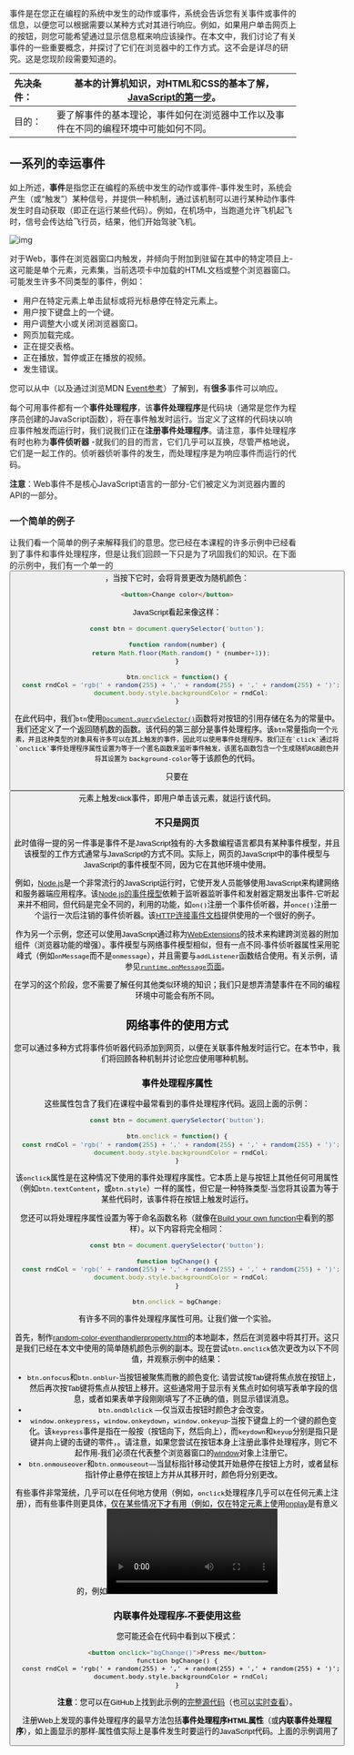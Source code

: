 事件是在您正在编程的系统中发生的动作或事件，系统会告诉您有关事件或事件的信息，以便您可以根据需要以某种方式对其进行响应。例如，如果用户单击网页上的按钮，则您可能希望通过显示信息框来响应该操作。在本文中，我们讨论了有关事件的一些重要概念，并探讨了它们在浏览器中的工作方式。这不会是详尽的研究。这是您现阶段需要知道的。

| 先决条件： | 基本的计算机知识，对HTML和CSS的基本了解，[JavaScript的第一步](https://developer.mozilla.org/en-US/docs/Learn/JavaScript/First_steps)。 |
| :--------- | ------------------------------------------------------------ |
| 目的：     | 要了解事件的基本理论，事件如何在浏览器中工作以及事件在不同的编程环境中可能如何不同。 |

## 一系列的幸运事件

如上所述，**事件**是指您正在编程的系统中发生的动作或事件-事件发生时，系统会产生（或“触发”）某种信号，并提供一种机制，通过该机制可以进行某种动作事件发生时自动获取（即正在运行某些代码）。例如，在机场中，当跑道允许飞机起飞时，信号会传达给飞行员，结果，他们开始驾驶飞机。

![img](https://mdn.mozillademos.org/files/14077/MDN-mozilla-events-runway.png)

对于Web，事件在浏览器窗口内触发，并倾向于附加到驻留在其中的特定项目上-这可能是单个元素，元素集，当前选项卡中加载的HTML文档或整个浏览器窗口。可能发生许多不同类型的事件，例如：

- 用户在特定元素上单击鼠标或将光标悬停在特定元素上。
- 用户按下键盘上的一个键。
- 用户调整大小或关闭浏览器窗口。
- 网页加载完成。
- 正在提交表格。
- 正在播放，暂停或正在播放的视频。
- 发生错误。

您可以从中（以及通过浏览MDN [Event参考](https://developer.mozilla.org/en-US/docs/Web/Events)）了解到，有**很多**事件可以响应。

每个可用事件都有一个**事件处理程序**，该**事件处理程序**是代码块（通常是您作为程序员创建的JavaScript函数），将在事件触发时运行。当定义了这样的代码块以响应事件触发而运行时，我们说我们正在**注册事件处理程序**。请注意，事件处理程序有时也称为**事件侦听器** -就我们的目的而言，它们几乎可以互换，尽管严格地说，它们是一起工作的。侦听器侦听事件的发生，而处理程序是为响应事件而运行的代码。

**注意**：Web事件不是核心JavaScript语言的一部分-它们被定义为浏览器内置的API的一部分。

### 一个简单的例子



让我们看一个简单的例子来解释我们的意思。您已经在本课程的许多示例中已经看到了事件和事件处理程序，但是让我们回顾一下只是为了巩固我们的知识。在下面的示例中，我们有一个单一的<button>，当按下它时，会将背景更改为随机颜色：

```html
<button>Change color</button>
```

JavaScript看起来像这样：

```js
const btn = document.querySelector('button');

function random(number) {
  return Math.floor(Math.random() * (number+1));
}

btn.onclick = function() {
  const rndCol = 'rgb(' + random(255) + ',' + random(255) + ',' + random(255) + ')';
  document.body.style.backgroundColor = rndCol;
}
```

在此代码中，我们`btn`使用[`Document.querySelector()`](https://developer.mozilla.org/en-US/docs/Web/API/Document/querySelector)函数将对按钮的引用存储在名为的常量中。我们还定义了一个返回随机数的函数。该代码的第三部分是事件处理程序。该`btn`常量指向一个``元素，并且这种类型的对象具有许多可以在其上触发的事件，因此可以使用事件处理程序。我们正在`click`通过将`onclick`事件处理程序属性设置为等于一个匿名函数来监听事件触发，该匿名函数包含一个生成随机RGB颜色并将其设置为`` `background-color`等于该颜色的代码。

只要在<button>元素上触发click事件，即用户单击该元素，就运行该代码。

### 不只是网页



此时值得一提的另一件事是事件不是JavaScript独有的-大多数编程语言都具有某种事件模型，并且该模型的工作方式通常与JavaScript的方式不同。实际上，网页的JavaScript中的事件模型与JavaScript的事件模型不同，因为它在其他环境中使用。

例如，[Node.js](https://developer.mozilla.org/en-US/docs/Learn/Server-side/Express_Nodejs)是一个非常流行的JavaScript运行时，它使开发人员能够使用JavaScript来构建网络和服务器端应用程序。该[Node.js的事件模型](https://nodejs.org/docs/latest-v12.x/api/events.html)依赖于监听器监听事件和发射器定期发出事件-它听起来并不相同，但代码是完全不同的，利用的功能，如`on()`注册一个事件侦听器，并`once()`注册一个运行一次后注销的事件侦听器。该[HTTP连接事件文档](https://nodejs.org/docs/latest-v12.x/api/http.html#http_event_connect)提供使用的一个很好的例子。

作为另一个示例，您还可以使用JavaScript通过称为[WebExtensions](https://developer.mozilla.org/en-US/docs/Mozilla/Add-ons/WebExtensions)的技术来构建跨浏览器的附加组件（浏览器功能的增强）。事件模型与网络事件模型相似，但有一点不同-事件侦听器属性采用驼峰式（例如`onMessage`而不是`onmessage`），并且需要与`addListener`函数结合使用。有关示例，请参见[`runtime.onMessage`页面](https://developer.mozilla.org/en-US/Add-ons/WebExtensions/API/runtime/onMessage#Examples)。

在学习的这个阶段，您不需要了解任何其他类似环境的知识；我们只是想弄清楚事件在不同的编程环境中可能会有所不同。

## 网络事件的使用方式

您可以通过多种方式将事件侦听器代码添加到网页，以便在关联事件触发时运行它。在本节中，我们将回顾各种机制并讨论您应使用哪种机制。

### 事件处理程序属性



这些属性包含了我们在课程中最常看到的事件处理程序代码。返回上面的示例：

```js
const btn = document.querySelector('button');

btn.onclick = function() {
  const rndCol = 'rgb(' + random(255) + ',' + random(255) + ',' + random(255) + ')';
  document.body.style.backgroundColor = rndCol;
}
```

该`onclick`属性是在这种情况下使用的事件处理程序属性。它本质上是与按钮上其他任何可用属性（例如`btn.textContent`，或`btn.style`）一样的属性，但它是一种特殊类型-当您将其设置为等于某些代码时，该事件将在按钮上触发时运行。

您还可以将处理程序属性设置为等于命名函数名称（就像在[Build your own function中](https://developer.mozilla.org/en-US/docs/Learn/JavaScript/Building_blocks/Build_your_own_function)看到的那样）。以下内容将完全相同：

```js
const btn = document.querySelector('button');

function bgChange() {
  const rndCol = 'rgb(' + random(255) + ',' + random(255) + ',' + random(255) + ')';
  document.body.style.backgroundColor = rndCol;
}

btn.onclick = bgChange;
```

有许多不同的事件处理程序属性可用。让我们做一个实验。

首先，制作[random-color-eventhandlerproperty.html](https://github.com/mdn/learning-area/blob/master/javascript/building-blocks/events/random-color-eventhandlerproperty.html)的本地副本，然后在浏览器中将其打开。这只是我们已经在本文中使用的简单随机颜色示例的副本。现在尝试`btn.onclick`依次更改为以下不同值，并观察示例中的结果：

- `btn.onfocus`和`btn.onblur`-当按钮被聚焦而散的颜色变化; 请尝试按Tab键将焦点放在按钮上，然后再次按Tab键将焦点从按钮上移开。这些通常用于显示有关焦点时如何填写表单字段的信息，或者如果表单字段刚刚填写了不正确的值，则显示错误消息。
- `btn.ondblclick` —仅当双击按钮时颜色才会改变。
- `window.onkeypress`，`window.onkeydown`，`window.onkeyup`-当按下键盘上的一个键的颜色变化。该`keypress`事件是指在一般按（按钮向下，然后向上），而`keydown`和`keyup`分别是指只是键并向上键的击键的零件，。请注意，如果您尝试在按钮本身上注册此事件处理程序，则它不起作用-我们必须在代表整个浏览器窗口的[window](https://developer.mozilla.org/en-US/docs/Web/API/Window)对象上注册它。
- `btn.onmouseover`和`btn.onmouseout`—当鼠标指针移动使其开始悬停在按钮上方时，或者鼠标指针停止悬停在按钮上方并从其移开时，颜色将分别更改。

有些事件非常笼统，几乎可以在任何地方使用（例如，`onclick`处理程序几乎可以在任何元素上注册），而有些事件则更具体，仅在某些情况下才有用（例如，仅在特定元素上使用[onplay](https://developer.mozilla.org/en-US/docs/Web/API/GlobalEventHandlers/GlobalEventHandlers.onplay)是有意义的，例如<video>）。

### 内联事件处理程序-不要使用这些



您可能还会在代码中看到以下模式：

```html
<button onclick="bgChange()">Press me</button>
function bgChange() {
  const rndCol = 'rgb(' + random(255) + ',' + random(255) + ',' + random(255) + ')';
  document.body.style.backgroundColor = rndCol;
}
```

**注意**：您可以在GitHub上找到此示例的[完整源代码](https://github.com/mdn/learning-area/blob/master/javascript/building-blocks/events/random-color-eventhandlerattributes.html)（也[可以实时查看](http://mdn.github.io/learning-area/javascript/building-blocks/events/random-color-eventhandlerattributes.html)）。

注册Web上发现的事件处理程序的最早方法包括**事件处理程序HTML属性**（或**内联事件处理程序**），如上面显示的那样-属性值实际上是事件发生时要运行的JavaScript代码。上面的示例调用了<script>在同一页面上的元素内定义的函数，但是您也可以将JavaScript直接插入属性内，例如：

```html
<button onclick="alert('Hello, this is my old-fashioned event handler!');">Press me</button>
```

您可以找到许多事件处理程序属性的HTML属性等效项。但是，您不应该使用这些-它们被认为是不好的做法。如果您只是在快速地做某事，使用事件处理程序属性似乎很容易，但是它们很快变得难以管理且效率低下。

首先，将HTML和JavaScript混合起来并不是一个好主意，因为它很难解析-将JavaScript全部放在一个位置比较好；如果在单独的文件中，则可以将其应用于多个HTML文档。

即使在单个文件中，内联事件处理程序也不是一个好主意。一个按钮可以，但是如果有100个按钮怎么办？您必须在文件中添加100个属性；它将很快变成维护噩梦。使用JavaScript，您可以轻松地向页面上的所有按钮添加事件处理程序函数，无论有多少按钮，方法如下：

```js
const buttons = document.querySelectorAll('button');

for (let i = 0; i < buttons.length; i++) {
  buttons[i].onclick = bgChange;
}
```

请注意，这里的另一种选择是使用 对象上`forEach()` 可用的内置方法`NodeList`：

```js
buttons.forEach(function(button) {
  button.onclick = bgChange;
});
```

**注意**：将您的编程逻辑与内容分开，也会使您的网站对搜索引擎更友好。

### addEventListener（）和removeEventListener（）



最新类型的事件机制在[文档对象模型（DOM）2级事件](https://www.w3.org/TR/DOM-Level-2-Events/)规范中定义，该规范为浏览器提供了新功能— `addEventListener()`。该函数的功能类似于事件处理程序的属性，但是语法明显不同。我们可以重写我们的随机颜色示例，如下所示：

```js
const btn = document.querySelector('button');

function bgChange() {
  const rndCol = 'rgb(' + random(255) + ',' + random(255) + ',' + random(255) + ')';
  document.body.style.backgroundColor = rndCol;
}   

btn.addEventListener('click', bgChange);
```

**注意**：您可以在GitHub上找到此示例的[完整源代码](https://github.com/mdn/learning-area/blob/master/javascript/building-blocks/events/random-color-addeventlistener.html)（也[可以实时查看](http://mdn.github.io/learning-area/javascript/building-blocks/events/random-color-addeventlistener.html)）。

在`addEventListener()`函数内部，我们指定了两个参数-我们要为其注册处理程序的事件的名称，以及包含要响应其运行的处理程序功能的代码。请注意，将所有代码放入`addEventListener()`函数中的匿名函数中是非常合适的，如下所示：

```js
btn.addEventListener('click', function() {
  var rndCol = 'rgb(' + random(255) + ',' + random(255) + ',' + random(255) + ')';
  document.body.style.backgroundColor = rndCol;
});
```

与前面讨论的旧机制相比，此机制具有一些优势。首先，有一个对等函数`removeEventListener()`，它删除了先前添加的侦听器。例如，这将删除本节第一个代码块中的侦听器集：

```js
btn.removeEventListener('click', bgChange);
```

这对于简单的小型程序而言并不重要，但是对于大型，更复杂的程序而言，它可以提高清理旧的未使用事件处理程序的效率。另外，例如，这允许您使同一按钮在不同情况下执行不同的操作-您要做的就是适当地添加或删除事件处理程序。

其次，您还可以为同一个侦听器注册多个处理程序。以下两个处理程序将不会同时应用：

```js
myElement.onclick = functionA;
myElement.onclick = functionB;
```

第二行覆盖`onclick`第一行的set 值。这将起作用，但是：

```js
myElement.addEventListener('click', functionA);
myElement.addEventListener('click', functionB);
```

现在，当单击该元素时，两个函数都将运行。

此外，此事件机制还提供了许多其他强大的功能和选项。这些内容超出了本文的讨论范围，但是如果您想阅读它们，请查看`addEventListener()`和`removeEventListener()`参考页。

### 我应该使用什么机制？



在这三种机制中，您绝对不应该使用HTML事件处理程序属性-如上所述，这些属性已过时，是一种不好的做法。

另外两个相对可互换，至少出于简单的用途：

- 事件处理程序属性具有较少的功能和选项，但是具有更好的跨浏览器兼容性（早在Internet Explorer 8中就受支持）。在学习时，您可能应该从这些开始。
- DOM 2级事件（`addEventListener()`等）功能更强大，但也可能变得更加复杂，并且得到的支持也较少（早在Internet Explorer 9中就受支持）。您还应该尝试这些，并力争在可能的地方使用它们。

第三种机制的主要优点是，可以根据需要使用删除事件处理程序代码`removeEventListener()`，并且可以根据需要向元素添加多个相同类型的侦听器。例如，您可以`addEventListener('click', function() { ... })`使用第二个参数中指定的不同函数多次调用一个元素。这对于事件处理程序属性是不可能的，因为任何随后的设置属性的尝试都将覆盖较早的属性，例如：

```js
element.onclick = function1;
element.onclick = function2;
etc.
```

**注意**：如果要求您在工作中支持早于Internet Explorer 8的浏览器，则可能会遇到困难，因为这些古老的浏览器使用的是与较新浏览器不同的事件模型。但不要担心，大多数JavaScript库（例如`jQuery`）都具有内置函数，这些函数可以抽象化跨浏览器的差异。在学习过程中的这个阶段，不必太担心这一点。

## 其他活动概念

在本节中，我们简要介绍一些与事件相关的高级概念。此时完全了解这些概念并不重要，但是它们可能有助于解释您可能会不时遇到的一些代码模式。

### 事件对象



有时一个事件处理函数里面，你可能会看到一个名称规定，如参数`event`，`evt`或干脆`e`。这称为**事件对象**，它将自动传递给事件处理程序以提供额外的功能和信息。例如，让我们再次稍微重写一下我们的随机颜色示例：

```js
function bgChange(e) {
  const rndCol = 'rgb(' + random(255) + ',' + random(255) + ',' + random(255) + ')';
  e.target.style.backgroundColor = rndCol;
  console.log(e);
}  

btn.addEventListener('click', bgChange);
```

**注意**：您可以在GitHub上找到此示例的[完整源代码](https://github.com/mdn/learning-area/blob/master/javascript/building-blocks/events/random-color-eventobject.html)（也[可以实时查看](http://mdn.github.io/learning-area/javascript/building-blocks/events/random-color-eventobject.html)）。

在这里，您可以看到我们在函数中以及在将按钮设置为背景颜色样式的函数中都包含了一个事件对象**e**`e.target`。`target`事件对象的属性始终是对刚刚发生事件的元素的引用。因此，在此示例中，我们在按钮而非页面上设置了随机的背景色。

**注意**：您可以为事件对象使用任何您喜欢的名称-您只需要选择一个名称，然后就可以在事件处理函数中使用它来引用它。`e`/ `evt`/ `event`是最常用的开发人员，因为他们是简短易记。与自己以及与他人保持一致始终是一件好事。

`e.target`当您要在多个元素上设置相同的事件处理程序并在事件发生时对所有元素执行某些操作时，此功能非常有用。例如，您可能有一组16个磁贴，当它们被单击时会消失。始终能够将事物设置为`e.target`，而不是以某种更困难的方式进行选择，这很有用。在下面的示例中（有关完整的源代码，请参见[有用的eventtarget.html](https://github.com/mdn/learning-area/blob/master/javascript/building-blocks/events/useful-eventtarget.html)；也请参见此处[实时运行](http://mdn.github.io/learning-area/javascript/building-blocks/events/useful-eventtarget.html)），我们<div>使用JavaScript 创建了16个元素。然后，我们使用选中所有[`document.querySelectorAll()`](https://developer.mozilla.org/en-US/docs/Web/API/Document/querySelectorAll)像素，然后遍历每个像素，向每个像素添加一个`onclick`处理程序，以便在单击时将随机颜色应用于每个像素：

```js
const divs = document.querySelectorAll('div');

for (let i = 0; i < divs.length; i++) {
  divs[i].onclick = function(e) {
    e.target.style.backgroundColor = bgChange();
  }
}
```



您将遇到的大多数事件处理程序仅具有事件对象上可用的一组标准属性和函数（方法）。请参阅[`Event`](https://developer.mozilla.org/en-US/docs/Web/API/Event)对象参考以获取完整列表。但是，一些更高级的处理程序会添加包含需要运行的额外数据的专家属性。该[媒体录像机API](https://developer.mozilla.org/en-US/docs/Web/API/MediaRecorder_API)，例如，有一个`dataavailable`事件，火灾时，一些音频或视频已经被记录，并可以做一些与（例如保存，或打回来）。相应的[ondataavailable](https://developer.mozilla.org/en-US/docs/Web/API/MediaRecorder/ondataavailable)处理程序的事件对象具有一个`data`可用属性，其中包含已记录的音频或视频数据，以使您可以访问它并对其执行某些操作。

### 防止默认行为



有时，您会遇到想要阻止事件默认执行事件的情况。最常见的示例是Web表单，例如自定义注册表单。当您填写详细信息并按Submit按钮时，自然的行为是将数据提交到服务器上的指定页面进行处理，并将浏览器重定向到某种“成功消息”页面（或同一页（如果未指定其他页）。

当用户没有正确提交数据时，麻烦就来了-作为开发人员，您希望阻止向服务器的提交，并给出一条错误消息，指出问题所在以及需要采取哪些措施才能使事情正确。某些浏览器支持自动表单数据验证功能，但是由于许多浏览器不支持，因此建议您不要依赖那些浏览器并实施自己的验证检查。让我们看一个简单的例子。

首先，一个简单的HTML表单要求您输入名字和姓氏：

```html
<form>
  <div>
    <label for="fname">First name: </label>
    <input id="fname" type="text">
  </div>
  <div>
    <label for="lname">Last name: </label>
    <input id="lname" type="text">
  </div>
  <div>
     <input id="submit" type="submit">
  </div>
</form>
<p></p>
```

现在使用一些JavaScript-在这里，我们在`onsubmit`事件处理程序内实现了一个非常简单的检查（提交事件在提交时在表单上触发），该测试用于检查文本字段是否为空。如果是这样，我们将`preventDefault()`在事件对象上调用函数，该函数将停止提交表单，然后在表单下方的段落中显示错误消息，以告诉用户出了什么问题：

```js
const form = document.querySelector('form');
const fname = document.getElementById('fname');
const lname = document.getElementById('lname');
const para = document.querySelector('p');

form.onsubmit = function(e) {
  if (fname.value === '' || lname.value === '') {
    e.preventDefault();
    para.textContent = 'You need to fill in both names!';
  }
}
```



### 事件冒泡和捕获



这里涉及的最后一个主题是您很少会遇到的问题，但是如果您不了解，可能会感到非常痛苦。事件冒泡和捕获是两种机制，它们描述了在一个元素上激活相同事件类型的两个处理程序时发生的情况。让我们看一个使它变得更容易的示例- 在新选项卡中打开[show-video-box.html](http://mdn.github.io/learning-area/javascript/building-blocks/events/show-video-box.html)示例（在另一个选项卡中打开[源代码](https://github.com/mdn/learning-area/blob/master/javascript/building-blocks/events/show-video-box.html)。）下面也可以实时使用：



这是一个非常简单的示例，显示并隐藏其中<div>带有<video>元素的：

```html
<button>Display video</button>

<div class="hidden">
  <video>
    <source src="rabbit320.mp4" type="video/mp4">
    <source src="rabbit320.webm" type="video/webm">
    <p>Your browser doesn't support HTML5 video. Here is a <a href="rabbit320.mp4">link to the video</a> instead.</p>
  </video>
</div>
```

当<button>被点击时，显示视频，通过改变对类属性<div>`从`hidden`到`showing（例子中的CSS包含这两个类，它们分别位在盒关闭屏幕并在屏幕上，）：

```js
btn.onclick = function() {
  videoBox.setAttribute('class', 'showing');
}
```

然后，我们再添加几个`onclick`事件处理程序-第一个添加到<div>，第二个添加到``。这样的想法是，当<div>单击视频外部的区域时，应再次隐藏该框。单击视频本身后，该视频应开始播放。

```js
videoBox.onclick = function() {
  videoBox.setAttribute('class', 'hidden');
};

video.onclick = function() {
  video.play();
};
```

但是存在一个问题-当前，当您单击视频时，它开始播放，但``同时也会导致该视频被隐藏。这是因为视频在视频的内部``（它是视频的一部分），因此单击视频实际上会运行上述*两个*事件处理程序。

#### 冒泡和捕获说明

当事件由具有父元素的元素上发射（在这种情况下，[``](https://developer.mozilla.org/en-US/docs/Web/HTML/Element/video)具有[``](https://developer.mozilla.org/en-US/docs/Web/HTML/Element/div)作为父），现代浏览器上运行两个不同的阶段-在**捕获**阶段和**冒泡**阶段。

在**捕获**阶段：

- 浏览器检查元素的最外层祖先（<html>）是否`onclick`在捕获阶段为其注册了事件处理程序，如果是，则运行该事件处理程序。
- 然后，它继续前进到内部的下一个元素<html>并执行相同的操作，然后执行下一个，依此类推，直到到达实际单击的元素。

在**冒泡**阶段，正好相反：

- 浏览器将检查实际单击的元素`onclick`是否在冒泡阶段为其注册了事件处理程序，如果是，则运行该事件处理程序。
- 然后，它继续前进到下一个直接祖先元素，并执行相同的操作，然后执行下一个，等等，直到到达<html>元素为止。

[![img](https://mdn.mozillademos.org/files/14075/bubbling-capturing.png)](https://mdn.mozillademos.org/files/14075/bubbling-capturing.png)

（点击图片查看大图）

在现代浏览器中，默认情况下，所有事件处理程序都在冒泡阶段注册。因此，在我们当前的示例中，当您单击视频时，单击事件从该``元素向外冒泡到该``元素。一路上：

- 它找到`video.onclick...`处理程序并运行它，因此视频首先开始播放。
- 然后，它找到`videoBox.onclick...`处理程序并运行它，因此视频也被隐藏了。

**注意**：如果同时存在冒泡和捕获两种类型的事件处理程序，则捕获阶段将首先运行，然后是冒泡阶段。

#### 使用stopPropagation（）解决问题

这是令人讨厌的行为，但是有一种解决方法！标准`Event`对象具有一个可用的函数，该函数在`stopPropagation()`处理程序的事件对象上调用时，使该函数可以运行第一个处理程序，但该事件不会在链上进一步冒泡，因此将不再运行任何处理程序。

因此，我们可以通过将上一个代码块中的第二个处理程序函数更改为此来解决当前问题：

```js
video.onclick = function(e) {
  e.stopPropagation();
  video.play();
};
```

您可以尝试制作[show-video-box.html源代码](https://github.com/mdn/learning-area/blob/master/javascript/building-blocks/events/show-video-box.html)的本地副本并自己进行修复，或者在[show-video-box-fixed.html中](http://mdn.github.io/learning-area/javascript/building-blocks/events/show-video-box-fixed.html)查看固定的结果（另请参见此处的[源代码](https://github.com/mdn/learning-area/blob/master/javascript/building-blocks/events/show-video-box-fixed.html)）。

**注意**：为什么要同时捕捉和冒泡呢？好吧，在过去糟糕的日子里，浏览器的兼容性比现在低得多，Netscape仅使用事件捕获，而Internet Explorer仅使用事件冒泡。当W3C决定尝试规范行为并达成共识时，他们最终使用了包含这两者的系统，这是实现的一种现代浏览器。

**注意**：如上所述，默认情况下，所有事件处理程序都在冒泡阶段注册，这在大多数情况下更有意义。如果您确实想在捕获阶段注册事件，则可以通过使用来注册处理程序`addEventListener()`，并将可选的Third属性设置为来进行注册`true`。

#### 活动委托

冒泡还使我们能够利用**事件委托** -这一概念基于以下事实：如果您希望在单击大量子元素中的任何一个时运行某些代码，则可以在其父元素上设置事件侦听器并具有他们身上发生的事件会冒泡给父母，而不必为每个孩子单独设置事件监听器。还记得我们之前说过的冒泡涉及首先检查事件被触发的元素以获取事件处理程序，然后再移动到元素的父对象等吗？

一个很好的例子是一系列列表项-如果希望每个列表项在单击时弹出一条消息，则可以`click`在父项上设置事件监听器``，事件将从列表项冒泡到``。